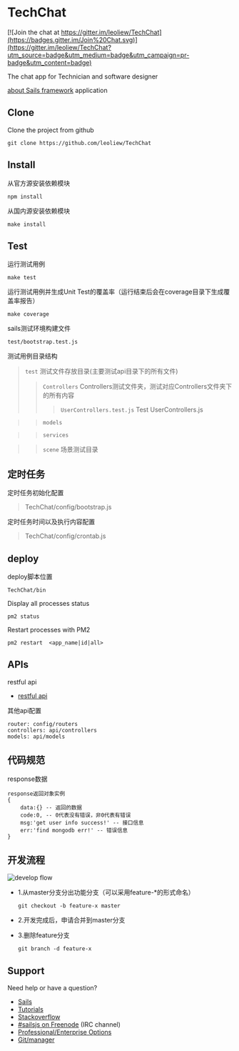 # TechChat

[![Join the chat at https://gitter.im/leoliew/TechChat](https://badges.gitter.im/Join%20Chat.svg)](https://gitter.im/leoliew/TechChat?utm_source=badge&utm_medium=badge&utm_campaign=pr-badge&utm_content=badge)

The chat app for Technician and software designer

[about Sails framework](http://sailsjs.org) application


## Clone
Clone the project from github

    git clone https://github.com/leoliew/TechChat

## Install
从官方源安装依赖模块

    npm install
    
从国内源安装依赖模块

    make install

## Test
运行测试用例

    make test

运行测试用例并生成Unit Test的覆盖率（运行结束后会在coverage目录下生成覆盖率报告）

    make coverage

sails测试环境构建文件

    test/bootstrap.test.js

测试用例目录结构

> `test` 测试文件存放目录(主要测试api目录下的所有文件)
> > `Controllers` Controllers测试文件夹，测试对应Controllers文件夹下的所有内容
> > >   `UserControllers.test.js`  Test UserControllers.js

> >  `models`

> >  `services`

> >   `scene`  场景测试目录



## 定时任务
定时任务初始化配置

> TechChat/config/bootstrap.js

定时任务时间以及执行内容配置

> TechChat/config/crontab.js

## deploy
deploy脚本位置

    TechChat/bin

Display all processes status

    pm2 status

Restart processes with PM2

    pm2 restart  <app_name|id|all>

## APIs
restful api

- [restful api](http://sailsjs.org/#/documentation/reference/blueprint-api)

其他api配置

    router: config/routers
    controllers: api/controllers
    models: api/models

## 代码规范
response数据

    response返回对象实例
    {
        data:{} -- 返回的数据
        code:0, -- 0代表没有错误，非0代表有错误
        msg:'get user info success!' -- 接口信息
        err:'find mongodb err!' -- 错误信息
    }

## 开发流程

![develop flow](http://image.beekka.com/blog/201207/bg2012070507.png)

  * 1.从master分支分出功能分支（可以采用feature-*的形式命名）

        git checkout -b feature-x master

  * 2.开发完成后，申请合并到master分支

  * 3.删除feature分支

        git branch -d feature-x





## Support
Need help or have a question?

- [Sails](http://sailsjs.org)
- [Tutorials](https://github.com/balderdashy/sails-docs/blob/master/FAQ.md#where-do-i-get-help)
- [Stackoverflow](http://stackoverflow.com/questions/tagged/sails.js)
- [#sailsjs on Freenode](http://webchat.freenode.net/) (IRC channel)
- [Professional/Enterprise Options](https://github.com/balderdashy/sails-docs/blob/master/FAQ.md#are-there-professional-support-options)
- [Git/manager](http://www.ruanyifeng.com/blog/2012/07/git.html)

